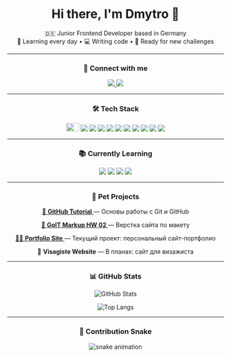 <h1 align="center">Hi there, I'm Dmytro 👋</h1>

<p align="center">
  🇩🇪 Junior Frontend Developer based in Germany<br>
  🧠 Learning every day • 💻 Writing code • 🦾 Ready for new challenges
</p>

---

<h3 align="center">🔗 Connect with me</h3>

<p align="center">
  <a href="https://linkedin.com/in/дмитро-григор-1ab55723b">
    <img src="https://img.shields.io/badge/LinkedIn-0A66C2?style=flat&logo=linkedin&logoColor=white" />
  </a>
  <a href="https://leetcode.com/hrihor-dmytro/">
    <img src="https://img.shields.io/badge/LeetCode-FFA116?style=flat&logo=leetcode&logoColor=white" />
  </a>
</p>

---

<h3 align="center">🛠 Tech Stack</h3>

<p align="center">
  <img src="https://img.shields.io/badge/JavaScript-F7DF1E?style=flat&logo=javascript&logoColor=black" width="30" height="20" />
  <img src="https://img.shields.io/badge/TypeScript-3178C6?style=flat&logo=typescript&logoColor=white" />
  <img src="https://img.shields.io/badge/React-20232A?style=flat&logo=react&logoColor=61DAFB" />
  <img src="https://img.shields.io/badge/Redux-593D88?style=flat&logo=redux&logoColor=white" />
  <img src="https://img.shields.io/badge/Tailwind_CSS-38B2AC?style=flat&logo=tailwind-css&logoColor=white" />
  <img src="https://img.shields.io/badge/HTML5-E34F26?style=flat&logo=html5&logoColor=white" />
  <img src="https://img.shields.io/badge/CSS3-1572B6?style=flat&logo=css3&logoColor=white" />
  <img src="https://img.shields.io/badge/Git-F05032?style=flat&logo=git&logoColor=white" />
  <img src="https://img.shields.io/badge/Node.js-339933?style=flat&logo=node.js&logoColor=white" />
  <img src="https://img.shields.io/badge/VS_Code-007ACC?style=flat&logo=visual-studio-code&logoColor=white" />
  <img src="https://img.shields.io/badge/Figma-F24E1E?style=flat&logo=figma&logoColor=white" />
</p>

---

<h3 align="center">📚 Currently Learning</h3>

<p align="center">
  <img src="https://img.shields.io/badge/Next.js-000000?style=flat&logo=nextdotjs&logoColor=white" />
  <img src="https://img.shields.io/badge/Framer_Motion-EF008F?style=flat&logo=framer&logoColor=white" />
  <img src="https://img.shields.io/badge/Testing_Library-E33332?style=flat&logo=testing-library&logoColor=white" />
  <img src="https://img.shields.io/badge/TypeScript-3178C6?style=flat&logo=typescript&logoColor=white" />
</p>

---

<h3 align="center">🚀 Pet Projects</h3>

<p align="center">
  <a href="https://github.com/Hrihor-Dmytro/github-tutorial">
    📘 <strong>GitHub Tutorial</strong>
  </a> — Основы работы с Git и GitHub
</p>

<p align="center">
  <a href="https://github.com/Hrihor-Dmytro/goit-markup-hw-02">
    🎨 <strong>GoIT Markup HW 02</strong>
  </a> — Верстка сайта по макету
</p>

<p align="center">
  <a href="https://github.com/Hrihor-Dmytro/portfolio-site">
    🧑‍💻 <strong>Portfolio Site</strong>
  </a> — Текущий проект: персональный сайт-портфолио
</p>

<p align="center">
  💄 <strong>Visagiste Website</strong> — В планах: сайт для визажиста
</p>

---

<h3 align="center">📊 GitHub Stats</h3>

<p align="center">
  <img src="https://github-readme-stats.vercel.app/api?username=Hrihor-Dmytro&show_icons=true&theme=tokyonight" alt="GitHub Stats" />
</p>
<p align="center">
  <img src="https://github-readme-stats.vercel.app/api/top-langs/?username=Hrihor-Dmytro&layout=compact&theme=tokyonight" alt="Top Langs" />
</p>

---

<h3 align="center">🐍 Contribution Snake</h3>

<p align="center">
  <img src="https://github.com/Hrihor-Dmytro/Hrihor-Dmytro/blob/output/github-contribution-grid-snake.svg" alt="snake animation" />
</p>

<!---
Hrihor-Dmytro/Hrihor-Dmytro is a ✨ special ✨ repository because its `README.md` (this file) appears on your GitHub profile.
You can click the Preview link to take a look at your changes.
--->
